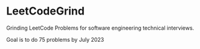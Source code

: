 # LeetCodeGrind
Grinding LeetCode Problems for software engineering technical interviews.

Goal is to do 75 problems by July 2023
